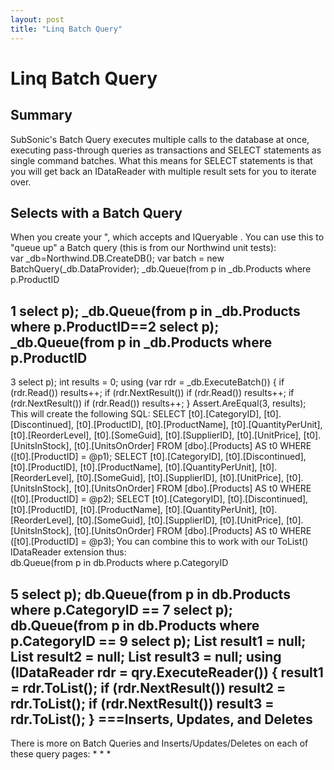 ```yaml
---
layout: post
title: "Linq Batch Query"
---
```


# Linq Batch Query



<h2>Summary</h2>

 SubSonic's Batch Query executes multiple calls to the database at once, executing pass-through queries as transactions and SELECT statements as 
single command batches. What this means for SELECT statements is that you will get back an IDataReader with multiple result sets for you to iterate over.  

<h2>Selects with a Batch Query</h2>

 When you create your 
", which accepts and IQueryable
. You can use this to "queue up" a Batch query (this is from our Northwind unit tests):  
var _db=Northwind.DB.CreateDB(); var batch = new BatchQuery(_db.DataProvider);  _db.Queue(from p in _db.Products where p.ProductID

<h2>1 select p); _db.Queue(from p in _db.Products where p.ProductID==2 select p); _db.Queue(from p in _db.Products where p.ProductID </h2>

 3 select p);  int results = 0; using (var rdr = _db.ExecuteBatch()) {     if (rdr.Read())         results++;      if (rdr.NextResult())         if (rdr.Read())             results++;     if (rdr.NextResult())         if (rdr.Read())             results++; }  Assert.AreEqual(3, results);  This will create the following SQL: 
SELECT [t0].[CategoryID],  [t0].[Discontinued],  [t0].[ProductID],  [t0].[ProductName],   [t0].[QuantityPerUnit],   [t0].[ReorderLevel],   [t0].[SomeGuid],   [t0].[SupplierID],   [t0].[UnitPrice],   [t0].[UnitsInStock],   [t0].[UnitsOnOrder] FROM [dbo].[Products] AS t0 WHERE ([t0].[ProductID] = @p1);  SELECT [t0].[CategoryID],  [t0].[Discontinued],  [t0].[ProductID],  [t0].[ProductName],   [t0].[QuantityPerUnit],   [t0].[ReorderLevel],   [t0].[SomeGuid],   [t0].[SupplierID],   [t0].[UnitPrice],   [t0].[UnitsInStock],   [t0].[UnitsOnOrder] FROM [dbo].[Products] AS t0 WHERE ([t0].[ProductID] =  @p2);  SELECT [t0].[CategoryID],  [t0].[Discontinued],  [t0].[ProductID],  [t0].[ProductName],  [t0].[QuantityPerUnit],  [t0].[ReorderLevel],  [t0].[SomeGuid],  [t0].[SupplierID],  [t0].[UnitPrice],  [t0].[UnitsInStock],  [t0].[UnitsOnOrder] FROM [dbo].[Products] AS t0 WHERE ([t0].[ProductID] = @p3);   You can combine this to work with our ToList() IDataReader extension thus:  
db.Queue(from p in db.Products where p.CategoryID 

<h2> 5 select p); db.Queue(from p in db.Products where p.CategoryID == 7 select p); db.Queue(from p in db.Products where p.CategoryID == 9 select p);  List<Products> result1 = null; List<Products> result2 = null; List<Products> result3 = null;   using (IDataReader rdr = qry.ExecuteReader()) {  result1 = rdr.ToList<Products>();    if (rdr.NextResult())   result2 = rdr.ToList<Products>();   if (rdr.NextResult())   result3 = rdr.ToList<Products>();  } ===Inserts, Updates, and Deletes</h2>

 There is more on Batch Queries and Inserts/Updates/Deletes on each of these query pages: *
 *
 *

